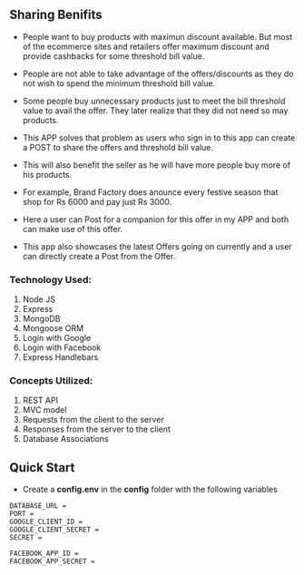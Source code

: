 ## Sharing Benifits

- People want to buy products with maximun discount available. But most of the ecommerce sites and retailers offer maximum discount and provide cashbacks for some threshold bill value.

- People are not able to take advantage of the offers/discounts as they do not wish to spend the minimum threshold bill value.

- Some people buy unnecessary products just to meet the bill threshold value to avail the offer. They later realize that they did not need so may products.

- This APP solves that problem as users who sign in to this app can create a POST to share the offers and threshold bill value.

- This will also benefit the seller as he will have more people buy more of his products.

- For example, Brand Factory does anounce every festive season that shop for Rs 6000 and pay just Rs 3000.

- Here a user can Post for a companion for this offer in my APP and both can make use of this offer.

- This app also showcases the latest Offers going on currently and a user can directly create a Post from the Offer.

### Technology Used:

1. Node JS
2. Express
3. MongoDB
4. Mongoose ORM
5. Login with Google
6. Login with Facebook
7. Express Handlebars

### Concepts Utilized:

1. REST API
2. MVC model
3. Requests from the client to the server
4. Responses from the server to the client
5. Database Associations

## Quick Start

- Create a **config.env** in the **config** folder with the following variables

```
DATABASE_URL =
PORT =
GOOGLE_CLIENT_ID =
GOOGLE_CLIENT_SECRET =
SECRET =

FACEBOOK_APP_ID =
FACEBOOK_APP_SECRET =

```
